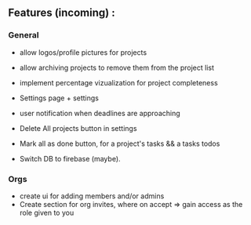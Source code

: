 ## Features (incoming) :

### General

- allow logos/profile pictures for projects

- allow archiving projects to remove them from the project list
- implement percentage vizualization for project completeness
- Settings page + settings
- user notification when deadlines are approaching
- Delete All projects button in settings
- Mark all as done button, for a project's tasks && a tasks todos

- Switch DB to firebase (maybe).

### Orgs

- create ui for adding members and/or admins
- Create section for org invites, where on accept => gain access as the role given to you
